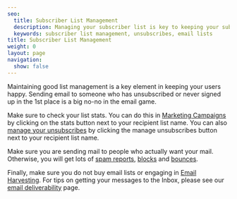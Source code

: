 ```yaml
---
seo:
  title: Subscriber List Management
  description: Managing your subscriber list is key to keeping your subscribers happy.
  keywords: subscriber list management, unsubscribes, email lists
title: Subscriber List Management
weight: 0
layout: page
navigation:
  show: false
---
```


Maintaining good list management is a key element in keeping your users happy. Sending email to someone who has unsubscribed or never signed up in the 1st place is a big no-no in the email game.

Make sure to check your list stats. You can do this in [Marketing Campaigns]({{root_url}}/knowledge-center/sending-email/how-to-send-email/) by clicking on the stats button next to your recipient list name. You can also [manage your unsubscribes]({{root_url}}/knowledge-center/sending-email/index-suppressions/) by clicking the manage unsubscribes button next to your recipient list name.

Make sure you are sending mail to people who actually want your mail. Otherwise, you will get lots of [spam reports]({{root_url}}/glossary/spam-reports/), [blocks]({{root_url}}/glossary/blocks/) and [bounces]({{root_url}}/glossary/bounces/).

Finally, make sure you do not buy email lists or engaging in [Email Harvesting]({{root_url}}/glossary/email-harvesting/). For tips on getting your messages to the Inbox, please see our [email deliverability]({{root_url}}/knowledge-center/sending-email/email-deliverability/) page.
